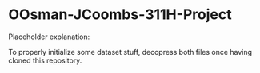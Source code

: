 # OOsman-JCoombs-311H-Project


Placeholder explanation:

To properly initialize some dataset stuff, decopress both files once having cloned this repository.
